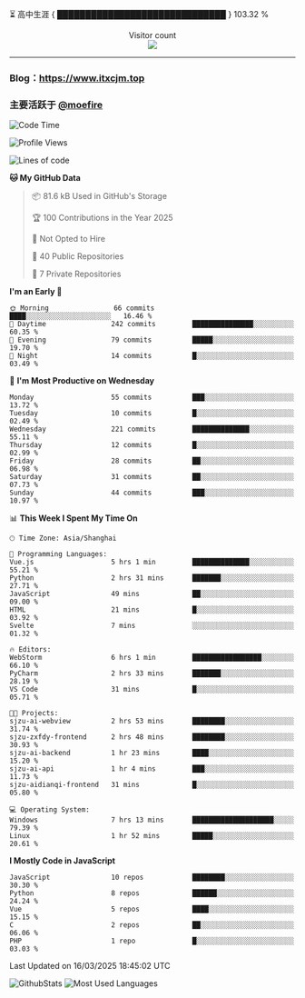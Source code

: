 ⏳ 高中生涯 { ██████████████████████████████ } 103.32 %
<p align="center"> 
  Visitor count<br>
  <img src="https://profile-counter.glitch.me/itxcjm/count.svg" />
</p>

---
### Blog：https://www.itxcjm.top
### 主要活跃于 [@moefire](https://github.com/moefire)
<!--START_SECTION:waka-->
![Code Time](http://img.shields.io/badge/Code%20Time-55%20hrs%207%20mins-blue)

![Profile Views](http://img.shields.io/badge/Profile%20Views-0-blue)

![Lines of code](https://img.shields.io/badge/From%20Hello%20World%20I%27ve%20Written-794.7%20thousand%20lines%20of%20code-blue)

**🐱 My GitHub Data** 

> 📦 81.6 kB Used in GitHub's Storage 
 > 
> 🏆 100 Contributions in the Year 2025
 > 
> 🚫 Not Opted to Hire
 > 
> 📜 40 Public Repositories 
 > 
> 🔑 7 Private Repositories 
 > 
**I'm an Early 🐤** 

```text
🌞 Morning                66 commits          ████░░░░░░░░░░░░░░░░░░░░░   16.46 % 
🌆 Daytime                242 commits         ███████████████░░░░░░░░░░   60.35 % 
🌃 Evening                79 commits          █████░░░░░░░░░░░░░░░░░░░░   19.70 % 
🌙 Night                  14 commits          █░░░░░░░░░░░░░░░░░░░░░░░░   03.49 % 
```
📅 **I'm Most Productive on Wednesday** 

```text
Monday                   55 commits          ███░░░░░░░░░░░░░░░░░░░░░░   13.72 % 
Tuesday                  10 commits          █░░░░░░░░░░░░░░░░░░░░░░░░   02.49 % 
Wednesday                221 commits         ██████████████░░░░░░░░░░░   55.11 % 
Thursday                 12 commits          █░░░░░░░░░░░░░░░░░░░░░░░░   02.99 % 
Friday                   28 commits          ██░░░░░░░░░░░░░░░░░░░░░░░   06.98 % 
Saturday                 31 commits          ██░░░░░░░░░░░░░░░░░░░░░░░   07.73 % 
Sunday                   44 commits          ███░░░░░░░░░░░░░░░░░░░░░░   10.97 % 
```


📊 **This Week I Spent My Time On** 

```text
🕑︎ Time Zone: Asia/Shanghai

💬 Programming Languages: 
Vue.js                   5 hrs 1 min         ██████████████░░░░░░░░░░░   55.21 % 
Python                   2 hrs 31 mins       ███████░░░░░░░░░░░░░░░░░░   27.71 % 
JavaScript               49 mins             ██░░░░░░░░░░░░░░░░░░░░░░░   09.00 % 
HTML                     21 mins             █░░░░░░░░░░░░░░░░░░░░░░░░   03.92 % 
Svelte                   7 mins              ░░░░░░░░░░░░░░░░░░░░░░░░░   01.32 % 

🔥 Editors: 
WebStorm                 6 hrs 1 min         █████████████████░░░░░░░░   66.10 % 
PyCharm                  2 hrs 33 mins       ███████░░░░░░░░░░░░░░░░░░   28.19 % 
VS Code                  31 mins             █░░░░░░░░░░░░░░░░░░░░░░░░   05.71 % 

🐱‍💻 Projects: 
sjzu-ai-webview          2 hrs 53 mins       ████████░░░░░░░░░░░░░░░░░   31.74 % 
sjzu-zxfdy-frontend      2 hrs 48 mins       ████████░░░░░░░░░░░░░░░░░   30.93 % 
sjzu-ai-backend          1 hr 23 mins        ████░░░░░░░░░░░░░░░░░░░░░   15.20 % 
sjzu-ai-api              1 hr 4 mins         ███░░░░░░░░░░░░░░░░░░░░░░   11.73 % 
sjzu-aidianqi-frontend   31 mins             █░░░░░░░░░░░░░░░░░░░░░░░░   05.80 % 

💻 Operating System: 
Windows                  7 hrs 13 mins       ████████████████████░░░░░   79.39 % 
Linux                    1 hr 52 mins        █████░░░░░░░░░░░░░░░░░░░░   20.61 % 
```

**I Mostly Code in JavaScript** 

```text
JavaScript               10 repos            ████████░░░░░░░░░░░░░░░░░   30.30 % 
Python                   8 repos             ██████░░░░░░░░░░░░░░░░░░░   24.24 % 
Vue                      5 repos             ████░░░░░░░░░░░░░░░░░░░░░   15.15 % 
C                        2 repos             ██░░░░░░░░░░░░░░░░░░░░░░░   06.06 % 
PHP                      1 repo              █░░░░░░░░░░░░░░░░░░░░░░░░   03.03 % 
```




 Last Updated on 16/03/2025 18:45:02 UTC
<!--END_SECTION:waka-->
![GithubStats](https://github-readme-stats-blue-three.vercel.app/api?username=itxcjm&show_icons=true&theme=light&layout=compact&locale=cn&include_all_commits=true&count_private=true&role=OWNER,ORGANIZATION_MEMBER,COLLABORATOR)
![Most Used Languages](https://github-readme-stats-blue-three.vercel.app/api/top-langs/?username=itxcjm&theme=light&layout=compact&count_private=true&role=OWNER,ORGANIZATION_MEMBER,COLLABORATOR)

